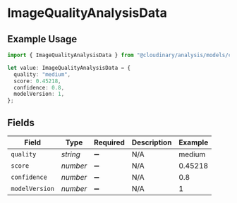 # ImageQualityAnalysisData

## Example Usage

```typescript
import { ImageQualityAnalysisData } from "@cloudinary/analysis/models/components";

let value: ImageQualityAnalysisData = {
  quality: "medium",
  score: 0.45218,
  confidence: 0.8,
  modelVersion: 1,
};
```

## Fields

| Field              | Type               | Required           | Description        | Example            |
| ------------------ | ------------------ | ------------------ | ------------------ | ------------------ |
| `quality`          | *string*           | :heavy_minus_sign: | N/A                | medium             |
| `score`            | *number*           | :heavy_minus_sign: | N/A                | 0.45218            |
| `confidence`       | *number*           | :heavy_minus_sign: | N/A                | 0.8                |
| `modelVersion`     | *number*           | :heavy_minus_sign: | N/A                | 1                  |
